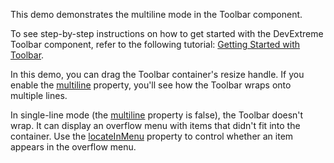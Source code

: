 This demo demonstrates the multiline mode in the Toolbar component. 

To see step-by-step instructions on how to get started with the DevExtreme Toolbar component, refer to the following tutorial: [Getting Started with Toolbar](/Documentation/Guide/UI_Components/Toolbar/Getting_Started_with_Toolbar/). 

In this demo, you can drag the Toolbar container's resize handle. If you enable the [multiline](/Documentation/ApiReference/UI_Components/dxToolbar/Configuration/#multiline) property, you'll see how the Toolbar wraps onto multiple lines. 

In single-line mode (the [multiline](/Documentation/ApiReference/UI_Components/dxToolbar/Configuration/#multiline) property is false), the Toolbar doesn't wrap. It can display an overflow menu with items that didn't fit into the container. Use the [locateInMenu](/Documentation/ApiReference/UI_Components/dxToolbar/Configuration/items/#locateInMenu) property to control whether an item appears in the overflow menu.
